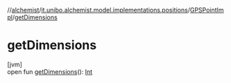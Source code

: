 //[alchemist](../../../index.md)/[it.unibo.alchemist.model.implementations.positions](../index.md)/[GPSPointImpl](index.md)/[getDimensions](get-dimensions.md)

# getDimensions

[jvm]\
open fun [getDimensions](get-dimensions.md)(): [Int](https://kotlinlang.org/api/latest/jvm/stdlib/kotlin/-int/index.html)
